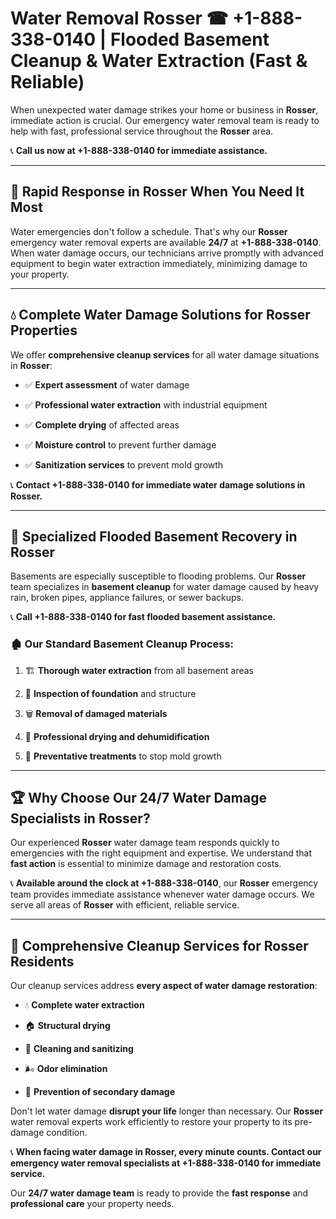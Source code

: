 # Water Removal Rosser ☎ +1-888-338-0140 | Flooded Basement Cleanup & Water Extraction (Fast & Reliable)

When unexpected water damage strikes your home or business in **Rosser**, immediate action is crucial. Our emergency water removal team is ready to help with fast, professional service throughout the **Rosser** area. 

📞 **Call us now at +1-888-338-0140 for immediate assistance.**
---
## 🚀 Rapid Response in Rosser When You Need It Most
Water emergencies don't follow a schedule. That's why our **Rosser** emergency water removal experts are available **24/7** at **+1-888-338-0140**. When water damage occurs, our technicians arrive promptly with advanced equipment to begin water extraction immediately, minimizing damage to your property.
---
## 💧 Complete Water Damage Solutions for Rosser Properties
We offer **comprehensive cleanup services** for all water damage situations in **Rosser**:
- ✅ **Expert assessment** of water damage  
- ✅ **Professional water extraction** with industrial equipment  
- ✅ **Complete drying** of affected areas  
- ✅ **Moisture control** to prevent further damage  
- ✅ **Sanitization services** to prevent mold growth  
📞 **Contact +1-888-338-0140 for immediate water damage solutions in Rosser.**
---
## 🌊 Specialized Flooded Basement Recovery in Rosser
Basements are especially susceptible to flooding problems. Our **Rosser** team specializes in **basement cleanup** for water damage caused by heavy rain, broken pipes, appliance failures, or sewer backups. 
📞 **Call +1-888-338-0140 for fast flooded basement assistance.**
### 🏚️ Our Standard Basement Cleanup Process:
1. 🏗️ **Thorough water extraction** from all basement areas  
2. 🔎 **Inspection of foundation** and structure  
3. 🗑️ **Removal of damaged materials**  
4. 💨 **Professional drying and dehumidification**  
5. 🚫 **Preventative treatments** to stop mold growth  
---
## 🏆 Why Choose Our 24/7 Water Damage Specialists in Rosser?
Our experienced **Rosser** water damage team responds quickly to emergencies with the right equipment and expertise. We understand that **fast action** is essential to minimize damage and restoration costs.
📞 **Available around the clock at +1-888-338-0140**, our **Rosser** emergency team provides immediate assistance whenever water damage occurs. We serve all areas of **Rosser** with efficient, reliable service.
---
## 🧹 Comprehensive Cleanup Services for Rosser Residents
Our cleanup services address **every aspect of water damage restoration**:
- 💧 **Complete water extraction**  
- 🏠 **Structural drying**  
- 🧼 **Cleaning and sanitizing**  
- 🌬️ **Odor elimination**  
- 🚫 **Prevention of secondary damage**  
Don't let water damage **disrupt your life** longer than necessary. Our **Rosser** water removal experts work efficiently to restore your property to its pre-damage condition.
📞 **When facing water damage in Rosser, every minute counts. Contact our emergency water removal specialists at +1-888-338-0140 for immediate service.**
Our **24/7 water damage team** is ready to provide the **fast response** and **professional care** your property needs.
